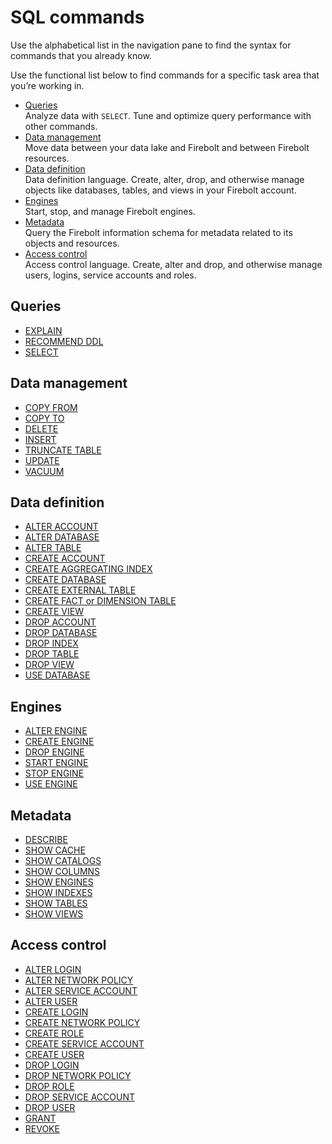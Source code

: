 # [](#sql-commands)SQL commands

Use the alphabetical list in the navigation pane to find the syntax for commands that you already know.

Use the functional list below to find commands for a specific task area that you’re working in.

- [Queries](#queries)  
  Analyze data with `SELECT`. Tune and optimize query performance with other commands.
- [Data management](#data-management)  
  Move data between your data lake and Firebolt and between Firebolt resources.
- [Data definition](#data-definition)  
  Data definition language. Create, alter, drop, and otherwise manage objects like databases, tables, and views in your Firebolt account.
- [Engines](#engines)  
  Start, stop, and manage Firebolt engines.
- [Metadata](#metadata)  
  Query the Firebolt information schema for metadata related to its objects and resources.
- [Access control](#access-control)  
  Access control language. Create, alter and drop, and otherwise manage users, logins, service accounts and roles.

## [](#queries)Queries

- [EXPLAIN](/sql_reference/commands/queries/explain.html)
- [RECOMMEND DDL](/sql_reference/commands/queries/recommend_ddl.html)
- [SELECT](/sql_reference/commands/queries/select.html)

## [](#data-management)Data management

- [COPY FROM](/sql_reference/commands/data-management/copy-from.html)
- [COPY TO](/sql_reference/commands/data-management/copy-to.html)
- [DELETE](/sql_reference/commands/data-management/delete.html)
- [INSERT](/sql_reference/commands/data-management/insert.html)
- [TRUNCATE TABLE](/sql_reference/commands/data-management/truncate-table.html)
- [UPDATE](/sql_reference/commands/data-management/update.html)
- [VACUUM](/sql_reference/commands/data-management/vacuum.html)

## [](#data-definition)Data definition

- [ALTER ACCOUNT](/sql_reference/commands/data-definition/alter-account.html)
- [ALTER DATABASE](/sql_reference/commands/data-definition/alter-database.html)
- [ALTER TABLE](/sql_reference/commands/data-definition/alter-table.html)
- [CREATE ACCOUNT](/sql_reference/commands/data-definition/create-account.html)
- [CREATE AGGREGATING INDEX](/sql_reference/commands/data-definition/create-aggregating-index.html)
- [CREATE DATABASE](/sql_reference/commands/data-definition/create-database.html)
- [CREATE EXTERNAL TABLE](/sql_reference/commands/data-definition/create-external-table.html)
- [CREATE FACT or DIMENSION TABLE](/sql_reference/commands/data-definition/create-fact-dimension-table.html)
- [CREATE VIEW](/sql_reference/commands/data-definition/create-view.html)
- [DROP ACCOUNT](/sql_reference/commands/data-definition/drop-account.html)
- [DROP DATABASE](/sql_reference/commands/data-definition/drop-database.html)
- [DROP INDEX](/sql_reference/commands/data-definition/drop-index.html)
- [DROP TABLE](/sql_reference/commands/data-definition/drop-table.html)
- [DROP VIEW](/sql_reference/commands/data-definition/drop-view.html)
- [USE DATABASE](/sql_reference/commands/data-definition/use-database.html)

## [](#engines)Engines

- [ALTER ENGINE](/sql_reference/commands/engines/alter-engine.html)
- [CREATE ENGINE](/sql_reference/commands/engines/create-engine.html)
- [DROP ENGINE](/sql_reference/commands/engines/drop-engine.html)
- [START ENGINE](/sql_reference/commands/engines/start-engine.html)
- [STOP ENGINE](/sql_reference/commands/engines/stop-engine.html)
- [USE ENGINE](/sql_reference/commands/engines/use-engine.html)

## [](#metadata)Metadata

- [DESCRIBE](/sql_reference/commands/metadata/describe.html)
- [SHOW CACHE](/sql_reference/commands/metadata/show-cache.html)
- [SHOW CATALOGS](/sql_reference/commands/metadata/show-catalogs.html)
- [SHOW COLUMNS](/sql_reference/commands/metadata/show-columns.html)
- [SHOW ENGINES](/sql_reference/commands/metadata/show-engines.html)
- [SHOW INDEXES](/sql_reference/commands/metadata/show-indexes.html)
- [SHOW TABLES](/sql_reference/commands/metadata/show-tables.html)
- [SHOW VIEWS](/sql_reference/commands/metadata/show-views.html)

## [](#access-control)Access control

- [ALTER LOGIN](/sql_reference/commands/access-control/alter-login.html)
- [ALTER NETWORK POLICY](/sql_reference/commands/access-control/alter-network-policy.html)
- [ALTER SERVICE ACCOUNT](/sql_reference/commands/access-control/alter-service-account.html)
- [ALTER USER](/sql_reference/commands/access-control/alter-user.html)
- [CREATE LOGIN](/sql_reference/commands/access-control/create-login.html)
- [CREATE NETWORK POLICY](/sql_reference/commands/access-control/create-network-policy.html)
- [CREATE ROLE](/sql_reference/commands/access-control/create-role.html)
- [CREATE SERVICE ACCOUNT](/sql_reference/commands/access-control/create-service-account.html)
- [CREATE USER](/sql_reference/commands/access-control/create-user.html)
- [DROP LOGIN](/sql_reference/commands/access-control/drop-login.html)
- [DROP NETWORK POLICY](/sql_reference/commands/access-control/drop-network-policy.html)
- [DROP ROLE](/sql_reference/commands/access-control/drop-role.html)
- [DROP SERVICE ACCOUNT](/sql_reference/commands/access-control/drop-service-account.html)
- [DROP USER](/sql_reference/commands/access-control/drop-user.html)
- [GRANT](/sql_reference/commands/access-control/grant.html)
- [REVOKE](/sql_reference/commands/access-control/revoke.html)